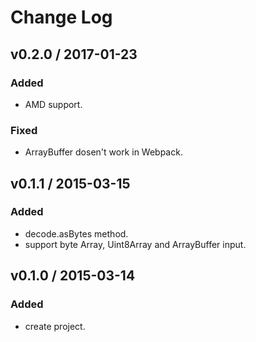 # Change Log

## v0.2.0 / 2017-01-23
### Added
- AMD support.
### Fixed
- ArrayBuffer dosen't work in Webpack.

## v0.1.1 / 2015-03-15
### Added
- decode.asBytes method.
- support byte Array, Uint8Array and ArrayBuffer input.

## v0.1.0 / 2015-03-14
### Added
- create project.
